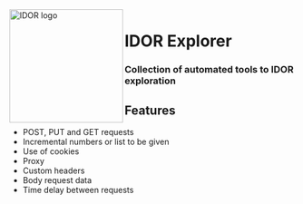 

<img alt="IDOR logo" align="left" width="200" height="200" src="https://github.com/sampzzz/src/blob/master/idor.png">
<h1>IDOR Explorer</h1>

### Collection of automated tools to IDOR exploration

## Features

- POST, PUT and GET requests
- Incremental numbers or list to be given
- Use of cookies
- Proxy
- Custom headers
- Body request data
- Time delay between requests
